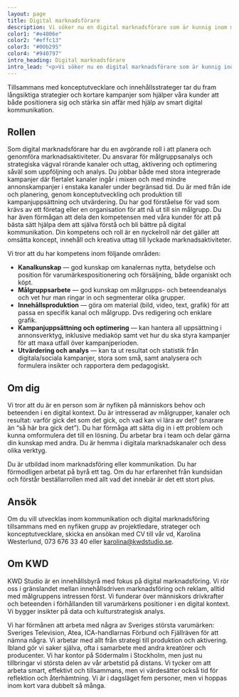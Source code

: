 ```yaml
---
layout: page
title: Digital marknadsförare
description: Vi söker nu en digital marknadsförare som är kunnig inom målgruppsanalys och segmentering, som har koll på digitala kanalers möjligheter och begränsningar, och som vet hur man paketerar innehåll för att passa både målgrupp och kanal.
color1: "#e4006e"
color2: "#effc13"
color3: "#00b295"
color4: "#940797"
intro_heading: Digital marknadsförare
intro_lead: "<p>Vi söker nu en digital marknadsförare som är kunnig inom målgruppsanalys och segmentering, som har koll på digitala kanalers möjligheter och begränsningar, och som vet hur man paketerar innehåll för att passa både målgrupp och kanal.</p>"
---
```

Tillsammans med konceptutvecklare och innehållsstrateger tar du fram långsiktiga strategier och kortare kampanjer som hjälper våra kunder att både positionera sig och stärka sin affär med hjälp av smart digital kommunikation.

## Rollen

Som digital marknadsförare har du en avgörande roll i att planera och genomföra marknadsaktiviteter. Du ansvarar för målgruppsanalys och strategiska vägval rörande kanaler och uttag, aktivering och optimering såväl som uppföljning och analys. Du jobbar både med stora integrerade kampanjer där flertalet kanaler ingår i mixen och med mindre annonskampanjer i enstaka kanaler under begränsad tid. Du är med från ide och planering, genom konceptutveckling och produktion till kampanjuppsättning och utvärdering. Du har god förståelse för vad som krävs av ett företag eller en organisation för att nå ut till sin målgrupp. Du har även förmågan att dela den kompetensen med våra kunder för att på bästa sätt hjälpa dem att själva förstå och bli bättre på digital kommunikation. Din kompetens och roll är en nyckelroll när det gäller att omsätta koncept, innehåll och kreativa uttag till lyckade marknadsaktiviteter.

Vi tror att du har kompetens inom följande områden:

- **Kanalkunskap** — god kunskap om kanalernas nytta, betydelse och position för varumärkespositionering och försäljning, både organiskt och köpt.
- **Målgruppsarbete** — god kunskap om målgrupps- och beteendeanalys och vet hur man ringar in och segmenterar olika grupper.
- **Innehållsproduktion** — göra om material (bild, video, text, grafik) för att passa en specifik kanal och målgrupp. Dvs redigering och enklare grafik.
- **Kampanjuppsättning och optimering** — kan hantera all uppsättning i annonsverktyg, inklusive mediaköp samt vet hur du ska styra kampanjer för att maxa utfall över kampanjperioden.
- **Utvärdering och analys** — kan ta ut resultat och statistik från digitala/sociala kampanjer, stora som små, samt analysera och formulera insikter och rapportera dem pedagogiskt.

## Om dig

Vi tror att du är en person som är nyfiken på människors behov och beteenden i en digital kontext. Du är intresserad av målgrupper, kanaler och resultat: varför gick det som det gick, och vad kan vi lära av det? (snarare än “så här bra gick det”). Du har förmåga att sätta dig in i ett problem och kunna omformulera det till en lösning. Du arbetar bra i team och delar gärna din kunskap med andra. Du är hemma i digitala marknadskanaler och dess olika verktyg.

Du är utbildad inom marknadsföring eller kommunikation. Du har förmodligen arbetat på byrå ett tag. Om du har erfarenhet från kundsidan och förstår beställarrollen med allt vad det innebär är det ett stort plus.

## Ansök

Om du vill utvecklas inom kommunikation och digital marknadsföring tillsammans med en nyfiken grupp av projektledare, strateger och konceptutvecklare, skicka en ansökan med CV till vår vd, Karolina Westerlund, 073 676 33 40 eller [karolina@kwdstudio.se](mailto:karolina@kwdstudio.se).

## Om KWD

KWD Studio är en innehållsbyrå med fokus på digital marknadsföring. Vi rör oss i gränslandet mellan innehållsdriven marknadsföring och reklam, alltid med målgruppens intressen först. Vi funderar över människors drivkrafter och beteenden i förhållanden till varumärkens positioner i en digital kontext. Vi bygger insikter på data och kulturstrategisk analys.

Vi har förmånen att arbeta med några av Sveriges största varumärken: Sveriges Television, Atea,  ICA-handlarnas Förbund och Fjällräven för att nämna några. Vi arbetar med allt från strategi till produktion och aktivering. Ibland gör vi saker själva, ofta i samarbete med andra kreatörer och producenter. Vi har kontor på Södermalm i Stockholm, men just nu tillbringar vi största delen av vår arbetstid på distans. Vi tycker om att arbeta smart, effektivt och tillsammans, men vi värdesätter också tid för reflektion och återhämtning. Vi är i dagsläget fem personer, men vi hoppas inom kort vara dubbelt så många.
